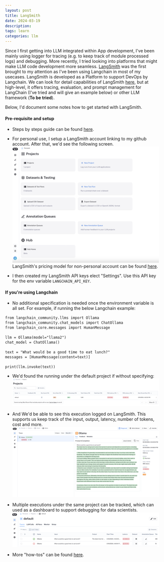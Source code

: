 ```yaml
---
layout: post
title: LangSmith
date: 2024-03-19
description: 
tags: learn
categories: llm
---
```

Since I first getting into LLM integrated within App development, I've been mainly using logger for tracing (e.g. to keep track of module processed logs) and debugging. More recently, I tried looking into platforms that might make LLM code development more seamless. [LangSmith](https://www.langchain.com/langsmith) was the first brought to my attention as I've been using Langchain in most of my usecases. LangSmith is developed as a Platform to support DevOps by Langchain. We can look for detail capabilities of LangSmith [here](https://docs.smith.langchain.com), but at high-level, it offers tracing,  evaluation, and prompt management for LangChain (I've tried and will give an example below) or other LLM framework (**To be tried**).

Below, I'd document some notes how to get started with LangSmith.



#### Pre-requisite and setup
- Steps by steps guide can be found [here](https://docs.smith.langchain.com/setup). 

- For personal use, I setup a LangSmith account linking to my github account. After that, we'd see the following screen.![alt text](image.png) LangSmith's pricing model for non-personal account can be found [here](https://docs.smith.langchain.com/pricing).
  
- I then created my LangSmith API keys elect "Settings". Use this API key for the env variable `LANGCHAIN_API_KEY`.


#### If you're using Langchain
- No additional specification is needed once the environment variable is all set. For example, if running the below Langchain example: 

```{python}
from langchain_community.llms import Ollama
from langchain_community.chat_models import ChatOllama
from langchain_core.messages import HumanMessage

llm = Ollama(model="llama2")
chat_model = ChatOllama()

text = "What would be a good time to eat lunch?"
messages = [HumanMessage(content=text)]

print(llm.invoke(text))
```
- We'd found the running under the default project if without specifying: ![alt text](image-1.png)

- And We'd be able to see this execution logged on LangSmith. This supports us keep track of the input, output, latency, number of tokens, cost and more. ![alt text](image-2.png)

- Multiple executions under the same project can be tracked, which can used as a dashboard to support debugging for data scientists.
![alt text](image-3.png)

- More "how-tos" can be found [here](https://docs.smith.langchain.com/tracing/faq).